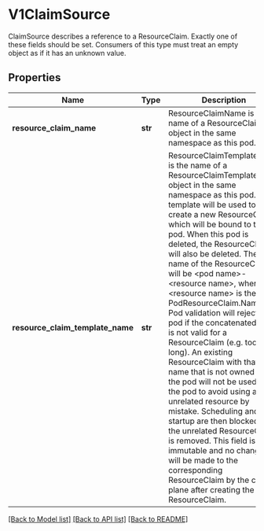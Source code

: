 # V1ClaimSource

ClaimSource describes a reference to a ResourceClaim.  Exactly one of these fields should be set.  Consumers of this type must treat an empty object as if it has an unknown value.

## Properties
Name | Type | Description | Notes
------------ | ------------- | ------------- | -------------
**resource_claim_name** | **str** | ResourceClaimName is the name of a ResourceClaim object in the same namespace as this pod. | [optional] 
**resource_claim_template_name** | **str** | ResourceClaimTemplateName is the name of a ResourceClaimTemplate object in the same namespace as this pod.  The template will be used to create a new ResourceClaim, which will be bound to this pod. When this pod is deleted, the ResourceClaim will also be deleted. The name of the ResourceClaim will be &lt;pod name&gt;-&lt;resource name&gt;, where &lt;resource name&gt; is the PodResourceClaim.Name. Pod validation will reject the pod if the concatenated name is not valid for a ResourceClaim (e.g. too long).  An existing ResourceClaim with that name that is not owned by the pod will not be used for the pod to avoid using an unrelated resource by mistake. Scheduling and pod startup are then blocked until the unrelated ResourceClaim is removed.  This field is immutable and no changes will be made to the corresponding ResourceClaim by the control plane after creating the ResourceClaim. | [optional] 

[[Back to Model list]](../README.md#documentation-for-models) [[Back to API list]](../README.md#documentation-for-api-endpoints) [[Back to README]](../README.md)


